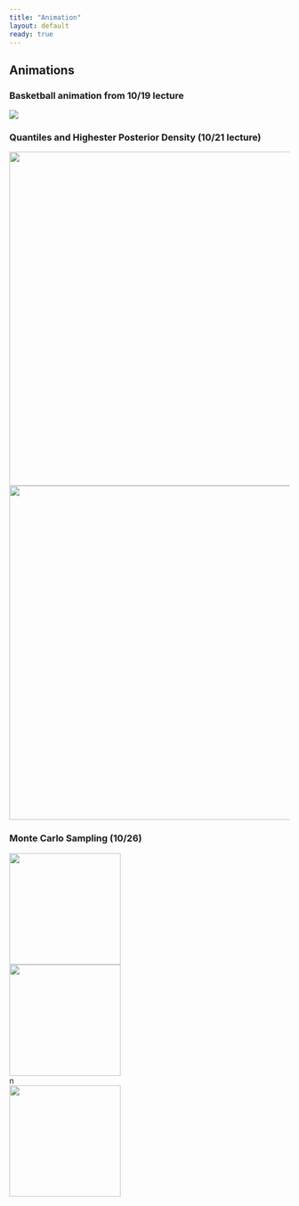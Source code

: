 ```yaml
---
title: "Animation"
layout: default
ready: true
---
```


## Animations

### Basketball animation from 10/19 lecture

<img src="/web/info/gifs/bball.gif">


### Quantiles and Highester Posterior Density (10/21 lecture)

<img src="/web/info/gifs/beta_hpd.gif" style="width:600px; height: auto;">

<img src="/web/info/gifs/hpd_v_quantile.gif" style="width: 600px; height: auto;">


### Monte Carlo Sampling (10/26)

<div class="row">
  <div class="column">
    <img src="/web/info/gifs/rs_gif1-1.gif" style="width:200px; height: auto;">
  </div>
  <div class="column">
    <img src="/web/info/gifs/rs_gif2-1.gif" style="width:200px; height: auto;">
  </div>n
  <div class="column">
    <img src="/web/info/gifs/rs_gif3-1.gif" style="width:200px; height: auto;">
  </div>
</div>


